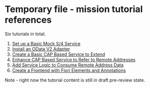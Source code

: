 # Temporary file - mission tutorial references

Six tutorials in total.

1. [Set up a Basic Mock S/4 Service](https://developers-qa.sap.com/tutorials/cap-cloudsdk-1-mock-service.html)
1. [Install an OData V2 Adapter](https://developers-qa.sap.com/tutorials/cap-cloudsdk-2-v2-adapter.html)
1. [Create a Basic CAP Based Service to Extend](https://developers-qa.sap.com/tutorials/cap-cloudsdk-3-basic-service.html)
1. [Enhance CAP Based Service to Refer to Remote Addresses](https://developers-qa.sap.com/tutorials/cap-cloudsdk-4-enhance-consume.html)
1. [Add Service Logic to Consume Remote Address Data](https://developers-qa.sap.com/tutorials/cap-cloudsdk-5-service-logic.html)
1. [Create a Frontend with Fiori Elements and Annotations](https://developers-qa.sap.com/tutorials/cap-cloudsdk-6-fiori-frontend.html)

Note - right now the tutorial content is still in draft pre-review state.
